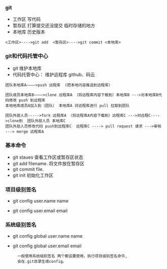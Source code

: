 ###  git
* 工作区
        写代码
* 暂存区
        打算提交还没提交 临时存储的地方
* 本地库
        历史版本
 ```
 <工作区>---->git add  <暂存区>---->git commit <本地库>
 ```
 
###  git和代码托管中心
* git
     维护本地库
* 代码托管中心：
     维护远程库
     github、码云

```
团队本地库A————>push 远程库  (把本地内容推送到远程库）

团队成员本地库B————>clone 远程库A （将远程库内容下载到）本地库B --->对本地库B代码修改 push 到远程库 
本地地库成员A加入到（团队） 本地库A 对远程库进行 pull 拉取到团队 

团队外部人员----->fork 远程库A （将远程库A内容下载到）远程库C --->对远程C---->clone到  团队外部人员 本地库C 
团队外部人员修改代码 push到远程库C  远程库C ----> pull request 请求 --->审核 ---> merge 远程库A
```
### 基本命令
* git staues
    查看工作区或暂存区状态
* git add filename.
    将文件放在暂存区
* git commit file.
* git init 
    初始化工作区

### 项目级别签名
* git config user.name name
    
* git config user.email email


### 系统级别签名
* git config global user.name name
    
* git config global user.email email

        一般使用系统级别签名 两个都设置使用，执行项目级别签名命令,
        会在.git目录生成config。

